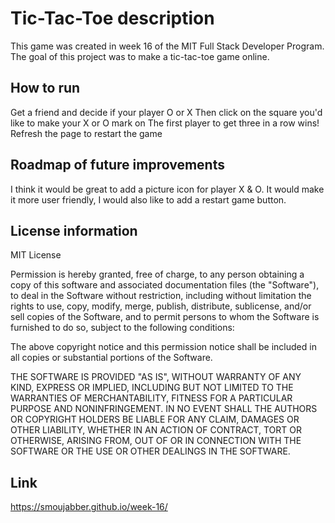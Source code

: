 
# Tic-Tac-Toe description 

This game was created in week 16 of the MIT Full Stack Developer Program.
The goal of this project was to make a tic-tac-toe game online. 


## How to run
Get a friend and decide if your player O or X 
Then click on the square you'd like to make your X or O mark on 
The first player to get three in a row wins! 
Refresh the page to restart the game 

## Roadmap of future improvements
I think it would be great to add a picture icon for player X & O. It would make it more user friendly, I would also like to 
add a restart game button. 


## License information
MIT License

Permission is hereby granted, free of charge, to any person obtaining a copy
of this software and associated documentation files (the "Software"), to deal
in the Software without restriction, including without limitation the rights
to use, copy, modify, merge, publish, distribute, sublicense, and/or sell
copies of the Software, and to permit persons to whom the Software is
furnished to do so, subject to the following conditions:

The above copyright notice and this permission notice shall be included in all
copies or substantial portions of the Software.

THE SOFTWARE IS PROVIDED "AS IS", WITHOUT WARRANTY OF ANY KIND, EXPRESS OR
IMPLIED, INCLUDING BUT NOT LIMITED TO THE WARRANTIES OF MERCHANTABILITY,
FITNESS FOR A PARTICULAR PURPOSE AND NONINFRINGEMENT. IN NO EVENT SHALL THE
AUTHORS OR COPYRIGHT HOLDERS BE LIABLE FOR ANY CLAIM, DAMAGES OR OTHER
LIABILITY, WHETHER IN AN ACTION OF CONTRACT, TORT OR OTHERWISE, ARISING FROM,
OUT OF OR IN CONNECTION WITH THE SOFTWARE OR THE USE OR OTHER DEALINGS IN THE
SOFTWARE.
## Link
https://smoujabber.github.io/week-16/